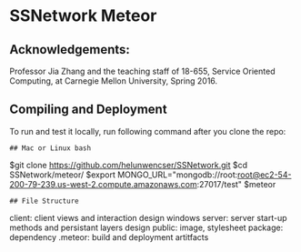 # SSNetwork Meteor

Acknowledgements:
---------------------------------------------------------
Professor Jia Zhang and the teaching staff of 18-655,
Service Oriented Computing, at Carnegie Mellon University, Spring 2016.


## Compiling and Deployment

To run and test it locally, run following command after you clone the repo:

```
## Mac or Linux bash
```
$git clone https://github.com/helunwencser/SSNetwork.git
$cd SSNetwork/meteor/
$export MONGO_URL="mongodb://root:root@ec2-54-200-79-239.us-west-2.compute.amazonaws.com:27017/test"
$meteor

```
## File Structure

```
client: client views and interaction design windows
server: server start-up methods and persistant layers design
public: image, stylesheet
package: dependency
.meteor: build and deployment artitfacts
```
